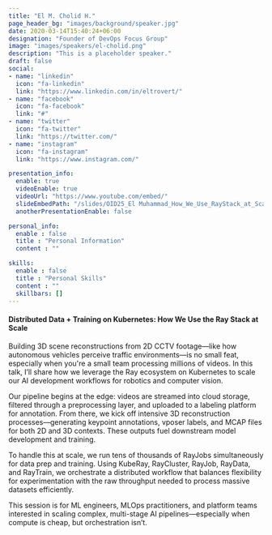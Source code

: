 ```yaml
---
title: "El M. Cholid H."
page_header_bg: "images/background/speaker.jpg"
date: 2020-03-14T15:40:24+06:00
designation: "Founder of DevOps Focus Group"
image: "images/speakers/el-cholid.png"
description: "This is a placeholder speaker."
draft: false
social:
- name: "linkedin"
  icon: "fa-linkedin"
  link: "https://www.linkedin.com/in/eltrovert/"
- name: "facebook"
  icon: "fa-facebook"
  link: "#"
- name: "twitter"
  icon: "fa-twitter"
  link: "https://twitter.com/"
- name: "instagram"
  icon: "fa-instagram"
  link: "https://www.instagram.com/"

presentation_info:
  enable: true
  videoEnable: true
  videoUrl: "https://www.youtube.com/embed/"
  slideEmbedPath: "/slides/OID25_El Muhammad_How_We_Use_RayStack_at_Scale.pdf" 
  anotherPresentationEnable: false

personal_info:
  enable : false
  title : "Personal Information"
  content : ""

skills:
  enable : false
  title : "Personal Skills"
  content : ""
  skillbars: []
---
```


#### Distributed Data + Training on Kubernetes: How We Use the Ray Stack at Scale

Building 3D scene reconstructions from 2D CCTV footage—like how autonomous vehicles perceive traffic environments—is no small feat, especially when you're a small team processing millions of videos. In this talk, I’ll share how we leverage the Ray ecosystem on Kubernetes to scale our AI development workflows for robotics and computer vision.

Our pipeline begins at the edge: videos are streamed into cloud storage, filtered through a preprocessing layer, and uploaded to a labeling platform for annotation. From there, we kick off intensive 3D reconstruction processes—generating keypoint annotations, vposer labels, and MCAP files for both 2D and 3D contexts. These outputs fuel downstream model development and training.

To handle this at scale, we run tens of thousands of RayJobs simultaneously for data prep and training. Using KubeRay, RayCluster, RayJob, RayData, and RayTrain, we orchestrate a distributed workflow that balances flexibility for experimentation with the raw throughput needed to process massive datasets efficiently.

This session is for ML engineers, MLOps practitioners, and platform teams interested in scaling complex, multi-stage AI pipelines—especially when compute is cheap, but orchestration isn’t.
